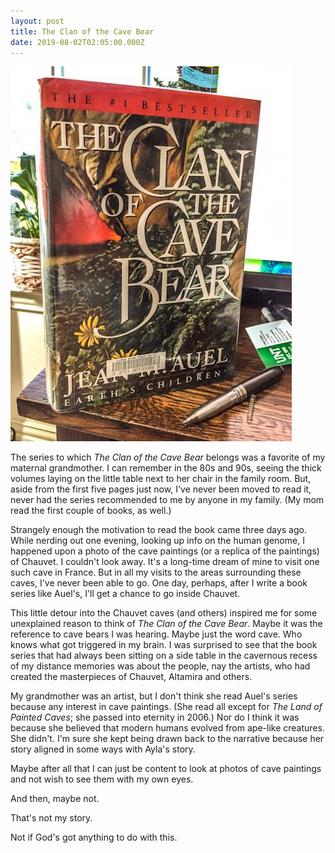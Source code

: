```yaml
---
layout: post
title: The Clan of the Cave Bear
date: 2019-08-02T02:05:00.000Z
---
```

![](/assets/uploads/ee708ff3-c781-4d44-a8f6-c131db9bca7c.jpeg)

The series to which _The Clan of the Cave Bear_ belongs was a favorite of my maternal grandmother. I can remember in the 80s and 90s, seeing the thick volumes laying on the little table next to her chair in the family room. But, aside from the first five pages just now, I've never been moved to read it, never had the series recommended to me by anyone in my family. (My mom read the first couple of books, as well.)

Strangely enough the motivation to read the book came three days ago. While nerding out one evening, looking up info on the human genome, I happened upon a photo of the cave paintings (or a replica of the paintings) of Chauvet. I couldn't look away. It's a long-time dream of mine to visit one such cave in France. But in all my visits to the areas surrounding these caves, I've never been able to go. One day, perhaps, after I write a book series like Auel's, I'll get a chance to go inside Chauvet.

This little detour into the Chauvet caves (and others) inspired me for some unexplained reason to think of _The Clan of the Cave Bear_. Maybe it was the reference to cave bears I was hearing. Maybe just the word cave. Who knows what got triggered in my brain. I was surprised to see that the book series that had always been sitting on a side table in the cavernous recess of my distance memories was about the people, nay the artists, who had created the masterpieces of Chauvet, Altamira and others.

My grandmother was an artist, but I don't think she read Auel's series because any interest in cave paintings. (She read all except for _The Land of Painted Caves_; she passed into eternity in 2006.) Nor do I think it was because she believed that modern humans evolved from ape-like creatures. She didn't. I'm sure she kept being drawn back to the narrative because her story aligned in some ways with Ayla's story.

Maybe after all that I can just be content to look at photos of cave paintings and not wish to see them with my own eyes.

 And then, maybe not.

That's not my story.

Not if God's got anything to do with this.

